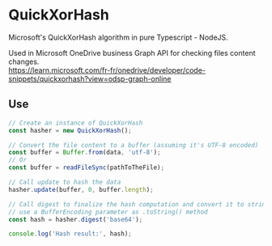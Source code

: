 # QuickXorHash
Microsoft's QuickXorHash algorithm in pure Typescript - NodeJS.

Used in Microsoft OneDrive business Graph API for checking files content changes.\
https://learn.microsoft.com/fr-fr/onedrive/developer/code-snippets/quickxorhash?view=odsp-graph-online

## Use
```ts
// Create an instance of QuickXorHash
const hasher = new QuickXorHash();

// Convert the file content to a buffer (assuming it's UTF-8 encoded)
const buffer = Buffer.from(data, 'utf-8');
// Or
const buffer = readFileSync(pathToTheFile);

// Call update to hash the data
hasher.update(buffer, 0, buffer.length);

// Call digest to finalize the hash computation and convert it to string
// use a BufferEncoding parameter as .toString() method
const hash = hasher.digest('base64');

console.log('Hash result:', hash);
```
